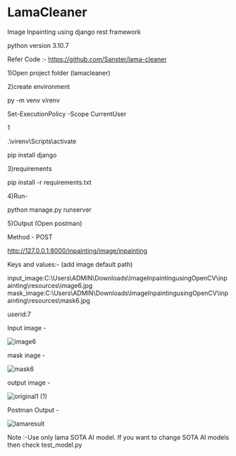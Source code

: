 # LamaCleaner

Image Inpainting using django rest framework

python version 3.10.7

Refer Code :- https://github.com/Sanster/lama-cleaner

1)Open project folder (lamacleaner)

2)create environment

py -m venv virenv

Set-ExecutionPolicy -Scope CurrentUser

1

.\virenv\Scripts\activate

pip install django

3)requirements

pip install -r requirements.txt

4)Run-

python manage.py runserver

5)Output (Open postman)

Method - POST

http://127.0.0.1:8000/inpainting/image/inpainting

Keys and values:-  (add image default path)

input_image:C:\Users\ADMIN\Downloads\ImageInpaintingusingOpenCV\inpainting\resources\image6.jpg
mask_image:C:\Users\ADMIN\Downloads\ImageInpaintingusingOpenCV\inpainting\resources\mask6.jpg

userid:7

Input image -

![image6](https://user-images.githubusercontent.com/42431637/195677709-d91d3c92-f0c9-42ca-a84d-ec921dc28b61.jpg)

mask inage -

![mask6](https://user-images.githubusercontent.com/42431637/195677823-dbd1a1c7-0007-47cd-a313-2cd18d499509.jpg)

output image -

![original1 (1)](https://user-images.githubusercontent.com/42431637/195677855-1ba5da53-7912-4256-b8ce-bc7ec33d114b.png)

Postman Output -

![lamaresult](https://user-images.githubusercontent.com/42431637/195764992-8f2eccdb-662b-41ee-82f0-50a367c1c3eb.png)

Note :-Use only lama SOTA AI model. If you want to change SOTA AI models then check test_model.py 


